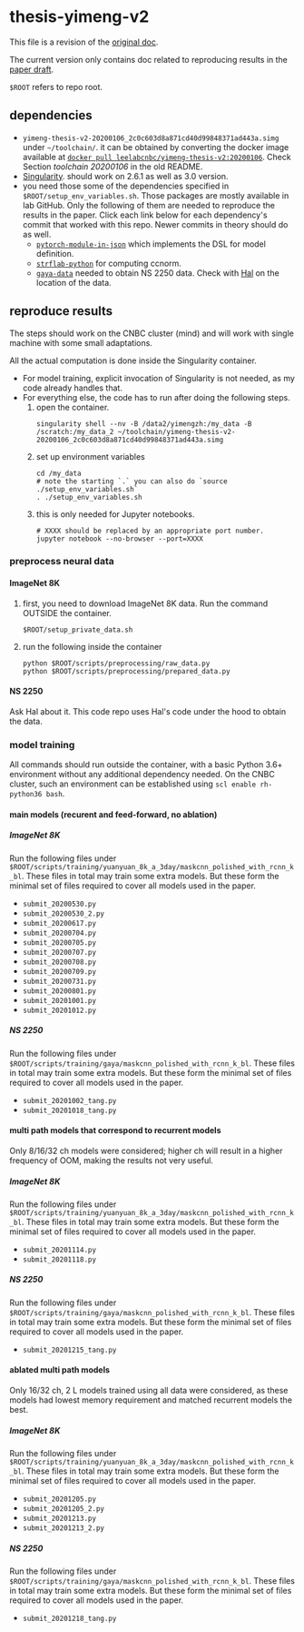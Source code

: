 # thesis-yimeng-v2

This file is a revision of the [original doc](./README.old.md).

The current version only contains doc related to reproducing results
in the [paper draft](https://www.overleaf.com/read/cpkywzzdhrsj).

`$ROOT` refers to repo root.

## dependencies

* `yimeng-thesis-v2-20200106_2c0c603d8a871cd40d99848371ad443a.simg` under `~/toolchain/`. it can be obtained
  by converting the docker image available at
  [`docker pull leelabcnbc/yimeng-thesis-v2:20200106`](https://hub.docker.com/layers/leelabcnbc/yimeng-thesis-v2/20200106/images/sha256-6aa6babb9241a06839f0da8c4290c13677354eae796adfc2edb4177d5d7d9e15?context=repo).
  Check Section *toolchain 20200106* in the old README.
* [Singularity](https://github.com/hpcng/singularity). should work on 2.6.1 as well as 3.0 version.
* you need those some of the dependencies specified in `$ROOT/setup_env_variables.sh`. Those packages
are mostly available in lab GitHub. Only the following of them are needed to reproduce the results in the paper.
Click each link below for each dependency's commit that worked with this repo. Newer commits in theory should do as well.
    * [`pytorch-module-in-json`](https://github.com/leelabcnbc/pytorch-module-in-json/tree/083cef7d2dc688b0889b16c5085625d421dfa8a1)
      which implements the DSL for model definition.
    * [`strflab-python`](https://github.com/leelabcnbc/strflab-python/tree/34d6fbe1e79f07a9469ab86fb6a57a6a99fded79)
      for computing ccnorm.
    * [`gaya-data`](https://github.com/leelabcnbc/gaya-data/tree/761ae2aa88e37d8da9eeb5a09ad0b249a324a0c0) needed to obtain NS 2250 data.
      Check with [Hal](https://github.com/hal-rock) on the location of the data.

## reproduce results

The steps should work on the CNBC cluster (mind) and will work with single machine
with some small adaptations.

All the actual computation is done inside the Singularity container.

* For model training, explicit invocation of Singularity is not needed, as my code
already handles that.
* For everything else, the code has to run after doing the following steps.
    1. open the container.
       ```
       singularity shell --nv -B /data2/yimengzh:/my_data -B /scratch:/my_data_2 ~/toolchain/yimeng-thesis-v2-20200106_2c0c603d8a871cd40d99848371ad443a.simg
       ```
    2. set up environment variables
       ```
       cd /my_data
       # note the starting `.` you can also do `source ./setup_env_variables.sh`
       . ./setup_env_variables.sh
       ```
    3. this is only needed for Jupyter notebooks.
       ```
       # XXXX should be replaced by an appropriate port number.
       jupyter notebook --no-browser --port=XXXX
       ```

### preprocess neural data

#### ImageNet 8K

1. first, you need to download ImageNet 8K data. Run the command OUTSIDE the container.
   ```
   $ROOT/setup_private_data.sh
   ```
2. run the following inside the container
   ```
   python $ROOT/scripts/preprocessing/raw_data.py
   python $ROOT/scripts/preprocessing/prepared_data.py
   ```

#### NS 2250

Ask Hal about it. This code repo uses Hal's code under the hood
to obtain the data.

### model training

All commands should run outside the container, with a basic Python 3.6+ environment
without any additional dependency needed. On the CNBC cluster, such an environment
can be established using `scl enable rh-python36 bash`.

#### main models (recurent and feed-forward, no ablation)

##### ImageNet 8K

Run the following files under `$ROOT/scripts/training/yuanyuan_8k_a_3day/maskcnn_polished_with_rcnn_k_bl`.
These files in total may train some extra models. But these form the minimal set
of files required to cover all models used in the paper.

* `submit_20200530.py`
* `submit_20200530_2.py`
* `submit_20200617.py`
* `submit_20200704.py`
* `submit_20200705.py`
* `submit_20200707.py`
* `submit_20200708.py`
* `submit_20200709.py`
* `submit_20200731.py`
* `submit_20200801.py`
* `submit_20201001.py`
* `submit_20201012.py`

##### NS 2250


Run the following files under `$ROOT/scripts/training/gaya/maskcnn_polished_with_rcnn_k_bl`.
These files in total may train some extra models. But these form the minimal set
of files required to cover all models used in the paper.

* `submit_20201002_tang.py`
* `submit_20201018_tang.py`

#### multi path models that correspond to recurrent models

Only 8/16/32 ch models were considered; higher ch will result
in a higher frequency of OOM, making the results not very useful.

##### ImageNet 8K

Run the following files under `$ROOT/scripts/training/yuanyuan_8k_a_3day/maskcnn_polished_with_rcnn_k_bl`.
These files in total may train some extra models. But these form the minimal set
of files required to cover all models used in the paper.

* `submit_20201114.py`
* `submit_20201118.py`

##### NS 2250

Run the following files under `$ROOT/scripts/training/gaya/maskcnn_polished_with_rcnn_k_bl`.
These files in total may train some extra models. But these form the minimal set
of files required to cover all models used in the paper.

* `submit_20201215_tang.py`


#### ablated multi path models

Only 16/32 ch, 2 L models trained using all data were considered, as these models had lowest
memory requirement and matched recurrent models the best.

##### ImageNet 8K

Run the following files under `$ROOT/scripts/training/yuanyuan_8k_a_3day/maskcnn_polished_with_rcnn_k_bl`.
These files in total may train some extra models. But these form the minimal set
of files required to cover all models used in the paper.

* `submit_20201205.py`
* `submit_20201205_2.py`
* `submit_20201213.py`
* `submit_20201213_2.py`

##### NS 2250

Run the following files under `$ROOT/scripts/training/gaya/maskcnn_polished_with_rcnn_k_bl`.
These files in total may train some extra models. But these form the minimal set
of files required to cover all models used in the paper.

* `submit_20201218_tang.py`
